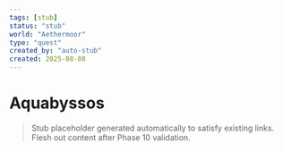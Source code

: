 ```yaml
---
tags: [stub]
status: "stub"
world: "Aethermoor"
type: "quest"
created_by: "auto-stub"
created: 2025-08-08
---
```


# Aquabyssos

> Stub placeholder generated automatically to satisfy existing links. Flesh out content after Phase 10 validation.
